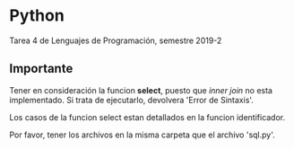 # Python 
Tarea 4 de Lenguajes de Programación, semestre 2019-2

## Importante
Tener en consideración la funcion **select**, puesto que *inner join* no esta implementado. Si trata de ejecutarlo, devolvera 'Error de Sintaxis'.

Los casos de la funcion select estan detallados en la funcion identificador.

Por favor, tener los archivos en la misma carpeta que el archivo 'sql.py'.
